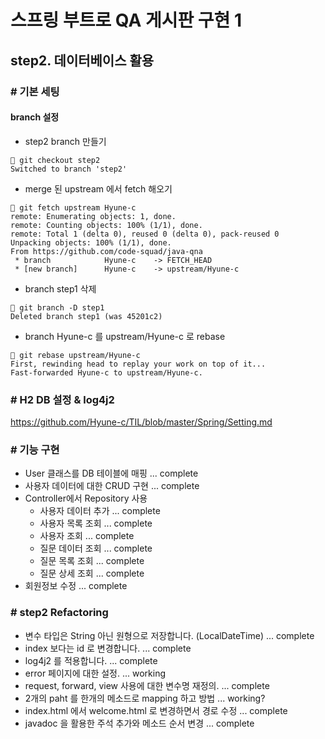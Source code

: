 # 스프링 부트로 QA 게시판 구현 1
## step2. 데이터베이스 활용

### # 기본 세팅
#### branch 설정
- step2 branch 만들기
```shell script
 git checkout step2
Switched to branch 'step2'
```
- merge 된 upstream 에서 fetch 해오기
```shell script
 git fetch upstream Hyune-c
remote: Enumerating objects: 1, done.
remote: Counting objects: 100% (1/1), done.
remote: Total 1 (delta 0), reused 0 (delta 0), pack-reused 0
Unpacking objects: 100% (1/1), done.
From https://github.com/code-squad/java-qna
 * branch            Hyune-c    -> FETCH_HEAD
 * [new branch]      Hyune-c    -> upstream/Hyune-c
```
- branch step1 삭제
```shell script
 git branch -D step1
Deleted branch step1 (was 45201c2)
```
- branch Hyune-c 를 upstream/Hyune-c 로 rebase
```shell script
 git rebase upstream/Hyune-c
First, rewinding head to replay your work on top of it...
Fast-forwarded Hyune-c to upstream/Hyune-c.
```

### # H2 DB 설정 & log4j2

https://github.com/Hyune-c/TIL/blob/master/Spring/Setting.md


### # 기능 구현
- User 클래스를 DB 테이블에 매핑 ... complete
- 사용자 데이터에 대한 CRUD 구현 ... complete
- Controller에서 Repository 사용
    - 사용자 데이터 추가 ... complete
    - 사용자 목록 조회 ... complete
    - 사용자 조회 ... complete
    - 질문 데이터 조회 ... complete
    - 질문 목록 조회 ... complete
    - 질문 상세 조회 ... complete
- 회원정보 수정 ... complete

### # step2 Refactoring
- 변수 타입은 String 아닌 원형으로 저장합니다. (LocalDateTime) ... complete
- index 보다는 id 로 변경합니다. ... complete
- log4j2 를 적용합니다. ... complete
- error 페이지에 대한 설정. ... working
- request, forward, view 사용에 대한 변수명 재정의. ... complete 
- 2개의 paht 를 한개의 메소드로 mapping 하고 방법 ... working?
- index.html 에서 welcome.html 로 변경하면서 경로 수정 ... complete
- javadoc 을 활용한 주석 추가와 메소드 순서 변경 ... complete
